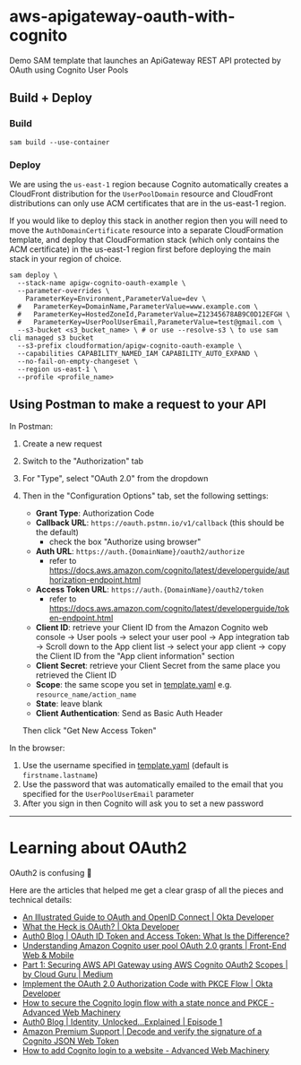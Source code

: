 # aws-apigateway-oauth-with-cognito

Demo SAM template that launches an ApiGateway REST API protected by OAuth using Cognito User Pools

## Build + Deploy

### Build

```
sam build --use-container
```

### Deploy

We are using the `us-east-1` region because Cognito automatically creates a CloudFront distribution for the `UserPoolDomain` resource and CloudFront distributions can only use ACM certificates that are in the us-east-1 region.

If you would like to deploy this stack in another region then you will need to move the `AuthDomainCertificate` resource into a separate CloudFormation template, and deploy that CloudFormation stack (which only contains the ACM certificate) in the us-east-1 region first before deploying the main stack in your region of choice.

```
sam deploy \
  --stack-name apigw-cognito-oauth-example \
  --parameter-overrides \
    ParameterKey=Environment,ParameterValue=dev \
  #   ParameterKey=DomainName,ParameterValue=www.example.com \
  #   ParameterKey=HostedZoneId,ParameterValue=Z12345678AB9C0D12EFGH \
  #   ParameterKey=UserPoolUserEmail,ParameterValue=test@gmail.com \
  --s3-bucket <s3_bucket_name> \ # or use --resolve-s3 \ to use sam cli managed s3 bucket
  --s3-prefix cloudformation/apigw-cognito-oauth-example \
  --capabilities CAPABILITY_NAMED_IAM CAPABILITY_AUTO_EXPAND \
  --no-fail-on-empty-changeset \
  --region us-east-1 \
  --profile <profile_name>
```

## Using Postman to make a request to your API

In Postman:

1. Create a new request
2. Switch to the "Authorization" tab
3. For "Type", select "OAuth 2.0" from the dropdown
4. Then in the "Configuration Options" tab, set the following settings:
   - **Grant Type**: Authorization Code
   - **Callback URL**: `https://oauth.pstmn.io/v1/callback` (this should be the default)
     - check the box "Authorize using browser"
   - **Auth URL**: `https://auth.{DomainName}/oauth2/authorize`
     - refer to https://docs.aws.amazon.com/cognito/latest/developerguide/authorization-endpoint.html
   - **Access Token URL**: `https://auth.{DomainName}/oauth2/token`
     - refer to https://docs.aws.amazon.com/cognito/latest/developerguide/token-endpoint.html
   - **Client ID**: retrieve your Client ID from the Amazon Cognito web console -> User pools -> select your user pool -> App integration tab -> Scroll down to the App client list -> select your app client -> copy the Client ID from the "App client information" section
   - **Client Secret**: retrieve your Client Secret from the same place you retrieved the Client ID
   - **Scope**: the same scope you set in [template.yaml](./template.yaml) e.g. `resource_name/action_name`
   - **State**: leave blank
   - **Client Authentication**: Send as Basic Auth Header
   
   Then click "Get New Access Token"

In the browser:

1. Use the username specified in [template.yaml](./template.yaml) (default is `firstname.lastname`)
2. Use the password that was automatically emailed to the email that you specified for the `UserPoolUserEmail` parameter
3. After you sign in then Cognito will ask you to set a new password

---

# Learning about OAuth2

OAuth2 is confusing 🫠

Here are the articles that helped me get a clear grasp of all the pieces and technical details:

- [An Illustrated Guide to OAuth and OpenID Connect | Okta Developer](https://developer.okta.com/blog/2019/10/21/illustrated-guide-to-oauth-and-oidc)
- [What the Heck is OAuth? | Okta Developer](https://developer.okta.com/blog/2017/06/21/what-the-heck-is-oauth)
- [Auth0 Blog | OAuth ID Token and Access Token: What Is the Difference?](https://auth0.com/blog/id-token-access-token-what-is-the-difference/)
- [Understanding Amazon Cognito user pool OAuth 2.0 grants | Front-End Web & Mobile](https://aws.amazon.com/blogs/mobile/understanding-amazon-cognito-user-pool-oauth-2-0-grants/)
- [Part 1: Securing AWS API Gateway using AWS Cognito OAuth2 Scopes | by Cloud Guru | Medium](https://awskarthik82.medium.com/part-1-securing-aws-api-gateway-using-aws-cognito-oauth2-scopes-410e7fb4a4c0)
- [Implement the OAuth 2.0 Authorization Code with PKCE Flow | Okta Developer](https://developer.okta.com/blog/2019/08/22/okta-authjs-pkce)
- [How to secure the Cognito login flow with a state nonce and PKCE - Advanced Web Machinery](https://advancedweb.hu/how-to-secure-the-cognito-login-flow-with-a-state-nonce-and-pkce/)
- [Auth0 Blog | Identity, Unlocked...Explained | Episode 1](https://auth0.com/blog/identity-unlocked-explained-episode-1/)
- [Amazon Premium Support | Decode and verify the signature of a Cognito JSON Web Token](https://aws.amazon.com/premiumsupport/knowledge-center/decode-verify-cognito-json-token/)
- [How to add Cognito login to a website - Advanced Web Machinery](https://advancedweb.hu/how-to-add-cognito-login-to-a-website/)
